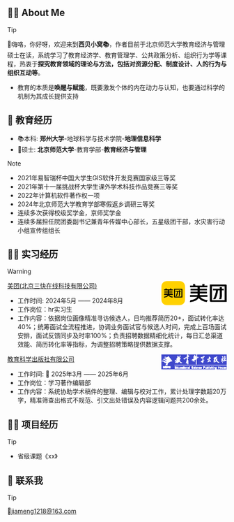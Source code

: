 

<h2>👩‍🎓 About Me</h2>

> [!TIP]
> 👋嗨咯，你好呀，欢迎来到<strong>西贝小窝📚</strong>，作者目前于北京师范大学教育经济与管理硕士在读，系统学习了教育经济学、教育管理学、公共政策分析、组织行为学等课程，热衷于**探究教育领域的理论与方法，包括对资源分配、制度设计、人的行为与组织互动等**。<br>
> - 教育的本质是<strong>唤醒与赋能</strong>，既要激发个体的内在动力与认知，也要通过科学的机制为其成长提供支持<br>


<h2>📖 教育经历 </h2>

- 📚本科: **郑州大学**-地球科学与技术学院-**地理信息科学**<br>
- 🍓硕士: **北京师范大学**-教育学部-**教育经济与管理**

> [!NOTE]
> - 2021年易智瑞杯中国大学生GIS软件开发竞赛国家级三等奖
> - 2021年第十一届挑战杯大学生课外学术科技作品竞赛三等奖
> - 2022年计算机软件著作权一项
> - 2024年北京师范大学教育学部寒假返乡调研三等奖
> - 连续多次获得校级奖学金，京师奖学金
> - 连续多届担任院团委副书记兼青年传媒中心部长，五星级团干部，水灾害行动小组宣传组组长


<h2>🏃‍♀️ 实习经历</h2>

>[!WARNING]
> <img align="right" width="150" src="../static/img/美团横式色彩标识.png" />
>
>[美团(北京三快在线科技有限公司)](https://zhaopin.meituan.com/web/home) &emsp; 
>
>  - 工作时间: 2024年5月 —— 2024年8月
>  - 工作岗位：hr实习生
>  - 工作内容：依据岗位画像精准寻访候选人，日均推荐简历20+，面试转化率达40%；统筹面试全流程推进，协调业务面试官与候选人时间，完成上百场面试安排，面试反馈同步及时率100%；负责招聘数据精细化统计，每日汇总渠道效能、简历转化率等指标，为调整招聘策略提供数据支撑。
>
> <img align="right" width="150" src="../static/img/教育科学出版社.png" />
>
>[教育科学出版社有限公司](https://www.esph.com.cn/) &emsp; 
>
>  - 工作时间: 📌 2025年3月 —— 2025年6月
>  - 工作岗位：学习著作编辑部
>  - 工作内容：系统协助学术稿件的整理、编辑与校对工作，累计处理字数超20万字，精准筛查出格式不规范、引文出处错误及内容逻辑问题共200余处。


<h2>🏃‍♀️ 项目经历</h2>

> [!TIP]
> - 省级课题《xx》

<h2>📮️ 联系我</h2>

> [!TIP]
>📮[jiameng1218@163.com](https://mail.163.com/)
